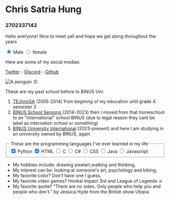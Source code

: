 <!DOCTYPE html>
<html lang="en">
<head>
    <title>HCL</title>
</head>
<body>
    <h1>Chris Satria Hung</h1>
    <h3>2702337142</h3>
    <p>Hello everyone! Nice to meet yall and hope we get along throughout the years</p>
    <input type="radio" name ="male-female" value="male-female" checked> Male
    <input type="radio" name ="male-female" value="male-female"> female
    <p>Here are some of my social medias: </p>
    <p>
        <a href="https://twitter.com/normalplayar">Twitter</a> -
        <a href="discordapp.com/users/294738771641892864">Discord</a> -
        <a href="https://github.com/normalplayar">Github</a></br>
    </p>
    <img src="https://cdn.discordapp.com/attachments/911622490487410769/1127996354946400386/4-Fat-whale.png" title="You can call me Chris!" alt="A penguin :D">
    <p>These are my past school before to BINUS Uni: </p>
    <ol>
        <li><a href="https://www.technosa.sch.id/">TEchnoSA</a> (2005-2014) from begining of my education until grade 4 semester 2</li>
        <li><a href="https://serpong.binus.sch.id/">BINUS School Serpong </a> (2014-2023) then I moved from that homeschool to an "international" school BINUS
            (due to legal reason they cant be label as internation school or something)</li>
        <li><a href="https://international.binus.ac.id/">BINUS University International</a> (2023-present) and here I am studying in an university owned by BINUS, again</li>
    </ol>
    <fieldset>
        <legend>These are the programming languages I've ever learned in my life</legend>
        <input type="checkbox" name ="Programming Languages" value="Python" checked> Python
        <input type="checkbox" name ="Programming Languages" value="HTML" checked> HTML
        <input type="checkbox" name ="Programming Languages" value="C"> C
        <input type="checkbox" name ="Programming Languages" value="C#"> C#
        <input type="checkbox" name ="Programming Languages" value="CSS"> CSS
        <input type="checkbox" name ="Programming Languages" value="Java"> Java
        <input type="checkbox" name ="Programming Languages" value="Javascript"> Javascript
    </fieldset>
    <ul>
        <li>My hobbies include: drawing pixelart,walking and thinking, </li>
        <li>My interest can be: looking at someone's art, psychology and biking,</li>
        <li>My favorite color? Don't have one I guess,</li>
        <li>My favorite video games? Honkai impact 3rd and League of Legends ☠︎︎</li>
        <li>My favorite quote? "There are no sides. Only people who help you and people who don't." by Jessica Hyde from the British show Utopia</li>
    </ul>
</body>
</html>
